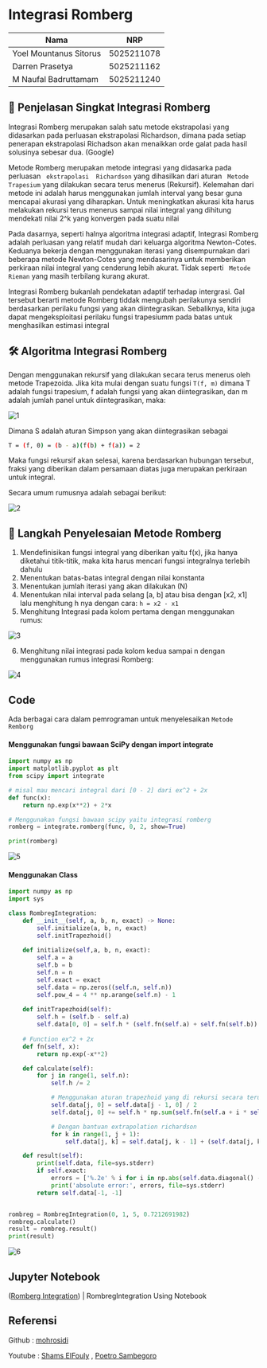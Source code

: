 
# Integrasi Romberg

| Nama                      | NRP        |
|---------------------------|------------|
|Yoel Mountanus Sitorus     | 5025211078 |
|Darren Prasetya            | 5025211162 |
|M Naufal Badruttamam       | 5025211240 |





## 🚀 Penjelasan Singkat Integrasi Romberg
Integrasi Romberg merupakan salah satu metode ekstrapolasi yang didasarkan pada perluasan ekstrapolasi Richardson, dimana pada setiap penerapan ekstrapolasi Richadson akan menaikkan orde galat pada hasil solusinya sebesar dua. (Google)

Metode Romberg merupakan metode integrasi yang didasarka pada perluasan ``` ekstrapolasi  Richardson``` 
yang dihasilkan dari aturan ``` Metode Trapesium``` yang dilakukan secara terus menerus (Rekursif). Kelemahan dari metode ini adalah harus menggunakan jumlah interval 
yang besar guna mencapai akurasi yang diharapkan. Untuk meningkatkan akurasi kita harus melakukan rekursi terus menerus sampai nilai integral yang dihitung mendekati nilai 
2^k yang konvergen pada suatu nilai

Pada dasarnya, seperti halnya algoritma integrasi adaptif, Integrasi Romberg adalah perluasan yang relatif mudah dari keluarga algoritma Newton-Cotes.
Keduanya bekerja dengan menggunakan iterasi yang disempurnakan dari beberapa metode Newton-Cotes yang mendasarinya untuk memberikan perkiraan nilai integral yang 
cenderung lebih akurat. Tidak seperti ``` Metode Rieman``` yang masih terbilang kurang akurat.

Integrasi Romberg bukanlah pendekatan adaptif terhadap intergrasi. Gal tersebut berarti metode Romberg tiddak mengubah perilakunya sendiri berdasarkan perilaku fungsi yang akan
diintegrasikan. Sebaliknya, kita juga dapat mengeksploitasi perilaku fungsi trapesiumm pada batas untuk menghasilkan estimasi integral
## 🛠 Algoritma Integrasi Romberg

Dengan menggunakan rekursif yang dilakukan secara terus menerus oleh metode Trapezoida. 
Jika kita mulai dengan suatu fungsi ```T(f, m)``` dimana T adalah fungsi trapesium, f adalah fungsi yang akan diintegrasikan, 
dan m adalah jumlah panel untuk diintegrasikan, maka:

![1](https://user-images.githubusercontent.com/92671053/208663483-0b59c7d6-e65a-4d2f-83de-e381ccbd7c40.PNG)

Dimana S adalah aturan Simpson yang akan diintegrasikan sebagai

```bash
T = (f, 0) = (b - a)(f(b) + f(a)) = 2
```

Maka fungsi rekursif akan selesai, karena berdasarkan hubungan tersebut, fraksi yang diberikan dalam persamaan diatas juga merupakan perkiraan untuk integral.

Secara umum rumusnya adalah sebagai berikut:

![2](https://user-images.githubusercontent.com/92671053/208665099-fa684fa8-3c79-409d-815b-957d7fac5eb8.PNG)





## 🤔 Langkah Penyelesaian Metode Romberg

1. Mendefinisikan fungsi integral yang diberikan yaitu f(x), jika hanya diketahui titik-titik, maka kita harus mencari fungsi integralnya terlebih dahulu
2. Menentukan batas-batas integral dengan nilai konstanta
3. Menentukan jumlah iterasi yang akan dilakukan (N)
4. Menentukan nilai interval pada selang [a, b] atau bisa dengan [x2, x1] lalu menghitung h nya dengan cara: 
   `h = x2 - x1`
5. Menghitung Integrasi pada kolom pertama dengan menggunakan rumus:

![3](https://user-images.githubusercontent.com/92671053/208666808-bde01be4-001d-44d9-807b-fd9ff73d7eba.PNG)

6. Menghitung nilai integrasi pada kolom kedua sampai n dengan menggunakan rumus integrasi Romberg:

![4](https://user-images.githubusercontent.com/92671053/208667023-f430f9e4-3ff2-423e-b406-0241e0d94be6.PNG)



## Code

Ada berbagai cara dalam pemrograman untuk menyelesaikan `Metode Remborg` 

#### Menggunakan fungsi bawaan SciPy dengan import integrate

```py
import numpy as np
import matplotlib.pyplot as plt
from scipy import integrate

# misal mau mencari integral dari [0 - 2] dari ex^2 + 2x
def func(x):
    return np.exp(x**2) + 2*x

# Menggunakan fungsi bawaan scipy yaitu integrasi romberg
romberg = integrate.romberg(func, 0, 2, show=True)

print(romberg)
```
![5](https://user-images.githubusercontent.com/92671053/208717314-29249433-1c1e-474b-acf9-a94896f61b23.PNG)

#### Menggunakan Class 

```py
import numpy as np
import sys

class RombregIntegration:
    def __init__(self, a, b, n, exact) -> None:
        self.initialize(a, b, n, exact)
        self.initTrapezhoid()
    
    def initialize(self,a, b, n, exact):
        self.a = a
        self.b = b
        self.n = n
        self.exact = exact
        self.data = np.zeros((self.n, self.n))
        self.pow_4 = 4 ** np.arange(self.n) - 1
    
    def initTrapezhoid(self):
        self.h = (self.b - self.a)
        self.data[0, 0] = self.h * (self.fn(self.a) + self.fn(self.b)) / 2
    
    # Function ex^2 + 2x
    def fn(self, x):
        return np.exp(-x**2)

    def calculate(self):
        for j in range(1, self.n):
            self.h /= 2

            # Menggunakan aturan trapezhoid yang di rekursi secara terus menerus
            self.data[j, 0] = self.data[j - 1, 0] / 2
            self.data[j, 0] += self.h * np.sum(self.fn(self.a + i * self.h) for i in range(1, 2 ** j + 1, 2))

            # Dengan bantuan extrapolation richardson
            for k in range(1, j + 1):
                self.data[j, k] = self.data[j, k - 1] + (self.data[j, k - 1] - self.data[j - 1, k - 1]) / self.pow_4[k]

    def result(self):
        print(self.data, file=sys.stderr)
        if self.exact:
            errors = ['%.2e' % i for i in np.abs(self.data.diagonal() - self.exact)]
            print('absolute error:', errors, file=sys.stderr)
        return self.data[-1, -1]


rombreg = RombregIntegration(0, 1, 5, 0.7212691982)
rombreg.calculate()
result = rombreg.result()
print(result)
```
![6](https://user-images.githubusercontent.com/92671053/208718101-59f1ec12-1c2e-412f-9f00-8ab6166c9d41.PNG)


## Jupyter Notebook
([Romberg Integration](https://github.com/Caknoooo/Romberg_Integration/blob/main/RombergIntegration_Notebook.ipynb)) | RombregIntegration Using Notebook

## Referensi

Github : 
[mohrosidi](https://github.com/mohrosidi/metode_numerik/blob/master/09-diferensiasi_dan_integrasi.Rmd)

Youtube : [Shams ElFouly](https://youtu.be/2BxLDODvnQA) , 
[Poetro Sambegoro](https://youtu.be/Dj1Gzy52nNk)

